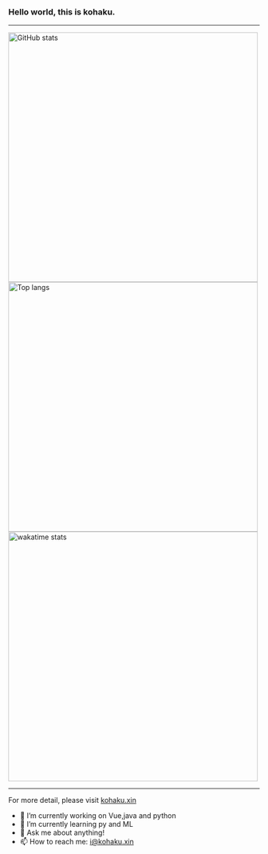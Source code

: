 <!-- ### Hi there 👋 -->


<!-- **akikohaku/akikohaku** is a ✨ _special_ ✨ repository because its `README.md` (this file) appears on your GitHub profile. -->
### Hello world, this is kohaku.
---

<img alt="GitHub stats" src="https://github-readme-stats.vercel.app/api?username=akikohaku&bg_color=30,e96443,904e95&title_color=fff&text_color=fff&count_private=true&hide_border=true" width="500">
<img alt="Top langs" src="https://github-readme-stats.vercel.app/api/top-langs/?username=akikohaku&hide=smali,smarty&&langs_count=20&layout=compact" width="500">
<img alt="wakatime stats" src="https://github-readme-stats.vercel.app/api/wakatime?username=kohaku&layout=compact" width="500">

---
For more detail, please visit <a href="https://kohaku.xin">kohaku.xin</a>

- 🔭 I’m currently working on Vue,java and python
- 🌱 I’m currently learning py and ML
- 💬 Ask me about anything!
- 📫 How to reach me: i@kohaku.xin
<!-- - 👯 I’m looking to collaborate on ... -->
<!-- - 🤔 I’m looking for help with ... -->
<!-- - 😄 Pronouns: ... -->
<!-- - ⚡ Fun fact: ... -->

